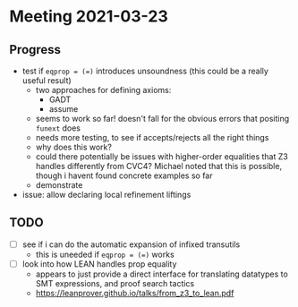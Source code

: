 # Meeting 2021-03-23

## Progress

- test if `eqprop = (=)` introduces unsoundness (this could be a really useful
  result)
  - two approaches for defining axioms:
    - GADT
    - assume
  - seems to work so far! doesn't fall for the obvious errors that positing
    `funext` does
  - needs more testing, to see if accepts/rejects all the right things
  - why does this work?
  - could there potentially be issues with higher-order equalities that Z3
    handles differently from CVC4? Michael noted that this is possible, though i
    havent found concrete examples so far
  - demonstrate
- issue: allow declaring local refinement liftings

## TODO

- [ ] see if i can do the automatic expansion of infixed transutils
  - this is uneeded if `eqprop = (=)` works
- [ ] look into how LEAN handles prop equality
  - appears to just provide a direct interface for translating datatypes to SMT
    expressions, and proof search tactics
  - https://leanprover.github.io/talks/from_z3_to_lean.pdf
